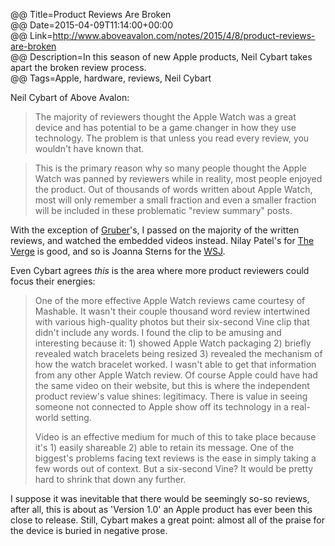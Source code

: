 @@ Title=Product Reviews Are Broken  
@@ Date=2015-04-09T11:14:00+00:00  
@@ Link=http://www.aboveavalon.com/notes/2015/4/8/product-reviews-are-broken  
@@ Description=In this season of new Apple products, Neil Cybart takes apart the broken review process.  
@@ Tags=Apple, hardware, reviews, Neil Cybart  

Neil Cybart of Above Avalon:
>The majority of reviewers thought the Apple Watch was a great device and has potential to be a game changer in how they use technology. The problem is that unless you read every review, you wouldn't have known that.

>This is the primary reason why so many people thought the Apple Watch was panned by reviewers while in reality, most people enjoyed the product. Out of thousands of words written about Apple Watch, most will only remember a small fraction and even a smaller fraction will be included in these problematic "review summary" posts.

With the exception of [Gruber][daringfireball]'s, I passed on the majority of the written reviews, and watched the embedded videos instead. Nilay Patel's for [The Verge][youtube] is good, and so is Joanna Sterns for the [WSJ][youtube 2].

Even Cybart agrees *this* is the area where more product reviewers could focus their energies:
>One of the more effective Apple Watch reviews came courtesy of Mashable. It wasn't their couple thousand word review intertwined with various high-quality photos but their six-second Vine clip that didn't include any words. I found the clip to be amusing and interesting because it: 1) showed Apple Watch packaging 2) briefly revealed watch bracelets being resized 3) revealed the mechanism of how the watch bracelet worked. I wasn't able to get that information from any other Apple Watch review. Of course Apple could have had the same video on their website, but this is where the independent product review's value shines: legitimacy. There is value in seeing someone not connected to Apple show off its technology in a real-world setting. 
>
>Video is an effective medium for much of this to take place because it's 1) easily shareable 2) able to retain its message. One of the biggest's problems facing text reviews is the ease in simply taking a few words out of context. But a six-second Vine? It would be pretty hard to shrink that down any further.

I suppose it was inevitable that there would be seemingly so-so reviews, after all, this is about as 'Version 1.0' an Apple product has ever been this close to release. Still, Cybart makes a great point: almost all of the praise for the device is buried in negative prose. 

[daringfireball]: http://daringfireball.net/2015/04/the_apple_watch
[youtube]: https://www.youtube.com/watch?v=noZAqbn92gM
[youtube 2]: https://www.youtube.com/watch?v=SAXRJPbT-5M